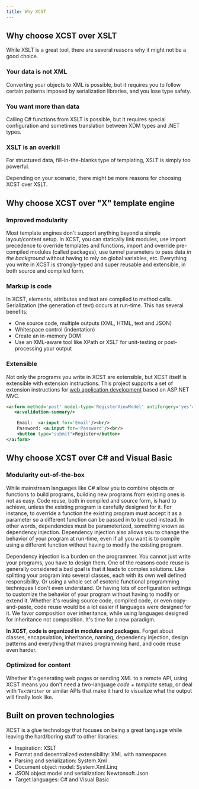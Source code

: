 ```yaml
---
title: Why XCST
---
```


Why choose XCST over XSLT
-------------------------
While XSLT is a great tool, there are several reasons why it might not be a good choice.

### Your data is not XML

Converting your objects to XML is possible, but it requires you to follow certain patterns imposed by serialization libraries, and you lose type safety.

### You want more than data

Calling C# functions from XSLT is possible, but it requires special configuration and sometimes translation between XDM types and .NET types.

### XSLT is an overkill

For structured data, fill-in-the-blanks type of templating, XSLT is simply too powerful.

Depending on your scenario, there might be more reasons for choosing XCST over XSLT.

Why choose XCST over "X" template engine
----------------------------------------

### Improved modularity

Most template engines don't support anything beyond a simple layout/content setup. In XCST, you can statically link modules, use import precedence to override templates and functions, import and override pre-compiled modules (called packages), use tunnel parameters to pass data *in the background* without having to rely on global variables, etc. Everything you write in XCST is strongly-typed and super reusable and extensible, in both source and compiled form.

### Markup is code

In XCST, elements, attributes and text are compiled to method calls. Serialization (the generation of text) occurs at run-time. This has several benefits:

- One source code, multiple outputs (XML, HTML, text and JSON)
- Whitespace control (indentation)
- Create an in-memory DOM
- Use an XML-aware tool like XPath or XSLT for unit-testing or post-processing your output

### Extensible

Not only the programs you write in XCST are extensible, but XCST itself is extensible with extension instructions. This project supports a set of extension instructions for [web application development](/2016/04/aspnet-programming-with-xcst.html) based on ASP.NET MVC.

```xml
<a:form method='post' model-type='RegisterViewModel' antiforgery='yes'>
   <a:validation-summary/>

    Email:  <a:input for='Email'/><br/>
    Password: <a:input for='Password'/><br/>
    <button type="submit">Register</button>
</a:form>
```

Why choose XCST over C# and Visual Basic
----------------------------------------

### Modularity out-of-the-box

While mainstream languages like C# allow you to combine objects or functions to build programs, building new programs from existing ones is not as easy. Code reuse, both in compiled and source form, is hard to achieve, unless the existing program is carefully designed for it. For instance, to override a function the existing program must accept it as a parameter so a different function can be passed in to be used instead. In other words, dependencies must be parameterized, something known as dependency injection. Dependency injection also allows you to change the behavior of your program at run-time, even if all you want is to compile using a different function without having to modify the existing program.

Dependency injection is a burden on the programmer. You cannot just write your programs, you have to design them. One of the reasons code reuse is generally considered a bad goal is that it leads to complex solutions. Like splitting your program into several classes, each with its own well defined responsibility. Or using a whole set of esoteric functional programming techniques I don't even understand. Or having lots of configuration settings to customize the behavior of your program without having to modify or extend it. Whether it's reusing source code, compiled code, or even copy-and-paste, code reuse would be a lot easier if languages were designed for it. We favor composition over inheritance, while using languages designed for inheritance not composition. It's time for a new paradigm.

**In XCST, code is organized in modules and packages.** Forget about classes, encapsulation, inheritance, naming, dependency injection, design patterns and everything that makes programming hard, and code reuse even harder.

### Optimized for content

Whether it's generating web pages or sending XML to a remote API, using XCST means you don't need a two-language *code + template* setup, or deal with `TextWriter` or similar APIs that make it hard to visualize what the output will finally look like.

Built on proven technologies
----------------------------

XCST is a glue technology that focuses on being a great language while leaving the hard/boring stuff to other libraries:

- Inspiration: XSLT
- Format and decentralized extensibility: XML with namespaces
- Parsing and serialization: System.Xml
- Document object model: System.Xml.Linq
- JSON object model and serialization: Newtonsoft.Json
- Target languages: C# and Visual Basic

